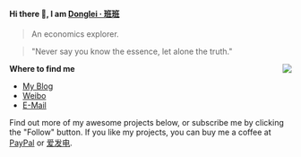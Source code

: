#### Hi there 👋, I am [Donglei · 班班](https://blog.dlzhang.com)

> An economics explorer. 

> "Never say you know the essence, let alone the truth."

<img src="https://github-readme-stats.mrdulin.vercel.app/api?username=lei2rock&show_icons=true&hide_border=true&icon_color=586069&title_color=a0a9af" align="right">

**Where to find me**

- [My Blog](https://blog.dlzhang.com)
- [Weibo](https://weibo.com/7216640993)
- [E-Mail](mailto:idonglei@foxmail.com)

Find out more of my awesome projects below, or subscribe me by clicking the "Follow" button. If you like my projects, you can buy me a coffee at [PayPal](https://paypal.me/lei2rock) or [爱发电](https://afdian.net/@lei2rock).
